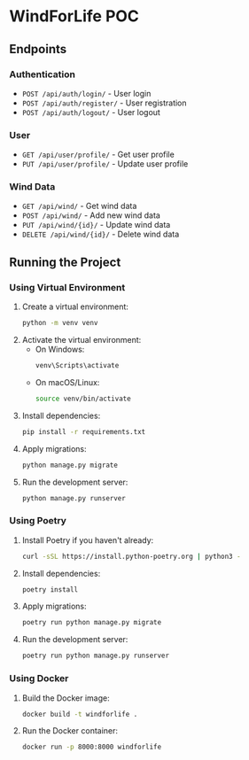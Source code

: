 # WindForLife POC
## Endpoints

### Authentication
- `POST /api/auth/login/` - User login
- `POST /api/auth/register/` - User registration
- `POST /api/auth/logout/` - User logout

### User
- `GET /api/user/profile/` - Get user profile
- `PUT /api/user/profile/` - Update user profile

### Wind Data
- `GET /api/wind/` - Get wind data
- `POST /api/wind/` - Add new wind data
- `PUT /api/wind/{id}/` - Update wind data
- `DELETE /api/wind/{id}/` - Delete wind data

## Running the Project

### Using Virtual Environment

1. Create a virtual environment:
    ```bash
    python -m venv venv
    ```
2. Activate the virtual environment:
    - On Windows:
        ```bash
        venv\Scripts\activate
        ```
    - On macOS/Linux:
        ```bash
        source venv/bin/activate
        ```
3. Install dependencies:
    ```bash
    pip install -r requirements.txt
    ```
4. Apply migrations:
    ```bash
    python manage.py migrate
    ```
5. Run the development server:
    ```bash
    python manage.py runserver
    ```

### Using Poetry

1. Install Poetry if you haven't already:
    ```bash
    curl -sSL https://install.python-poetry.org | python3 -
    ```
2. Install dependencies:
    ```bash
    poetry install
    ```
3. Apply migrations:
    ```bash
    poetry run python manage.py migrate
    ```
4. Run the development server:
    ```bash
    poetry run python manage.py runserver
    ```

### Using Docker

1. Build the Docker image:
    ```bash
    docker build -t windforlife .
    ```
2. Run the Docker container:
    ```bash
    docker run -p 8000:8000 windforlife
    ```

